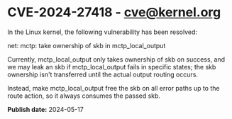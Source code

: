 # CVE-2024-27418 - cve@kernel.org

In the Linux kernel, the following vulnerability has been resolved:

net: mctp: take ownership of skb in mctp_local_output

Currently, mctp_local_output only takes ownership of skb on success, and
we may leak an skb if mctp_local_output fails in specific states; the
skb ownership isn't transferred until the actual output routing occurs.

Instead, make mctp_local_output free the skb on all error paths up to
the route action, so it always consumes the passed skb.

**Publish date:** 2024-05-17
